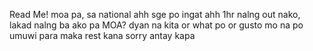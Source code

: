 Read Me!
moa pa, sa national
ahh sge po ingat ahh 1hr nalng out nako, lakad nalng ba ako pa MOA? dyan na kita or what po
or gusto mo na po umuwi para maka rest kana sorry antay kapa
